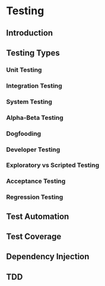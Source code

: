 <link rel="stylesheet" href="{{baseUrl}}/css/textbook.css">

<div class="website-content">

<div id="main">

# Testing

## Introduction

<include src="introduction/what/print.md" />
<include src="introduction/testability/print.md" />

## Testing Types

### Unit Testing

<include src="testingTypes/unitTesting/what/print.md" />
<include src="testingTypes/unitTesting/stubs/print.md" />
<include src="testingTypes/unitTesting/mocks/print.md" />

### Integration Testing

<include src="testingTypes/integrationTesting/what/print.md" />

### System Testing

<include src="testingTypes/systemTesting/what/print.md" />

### Alpha-Beta Testing

<include src="testingTypes/alphaBetaTesting/what/print.md" />

### Dogfooding

<include src="testingTypes/dogfooding/what/print.md" />

### Developer Testing

<include src="testingTypes/developerTesting/what/print.md" />
<include src="testingTypes/developerTesting/why/print.md" />

### Exploratory vs Scripted Testing

<include src="testingTypes/exploratoryVsScriptedTesting/what/print.md" />
<include src="testingTypes/exploratoryVsScriptedTesting/when/print.md" />

### Acceptance Testing

<include src="testingTypes/acceptanceTesting/what/print.md" />
<include src="testingTypes/acceptanceTesting/acceptanceVsSystemTesting/print.md" />

### Regression Testing

<include src="testingTypes/regressionTesting/what/print.md" />

## Test Automation

<include src="testAutomation/what/print.md" />
<include src="testAutomation/testingTextUis/print.md" />
<include src="testAutomation/usingTestDrivers/print.md" />
<include src="testAutomation/tools/print.md" />
<include src="testAutomation/testingGuis/print.md" />

## Test Coverage

<include src="testCoverage/what/print.md" />
<include src="testCoverage/how/print.md" />

## Dependency Injection

<include src="dependencyInjection/what/print.md" />
<include src="dependencyInjection/how/print.md" />

## TDD

<include src="tdd/what/print.md" />
<include src="tdd/how/print.md" />

</div>

</div>

